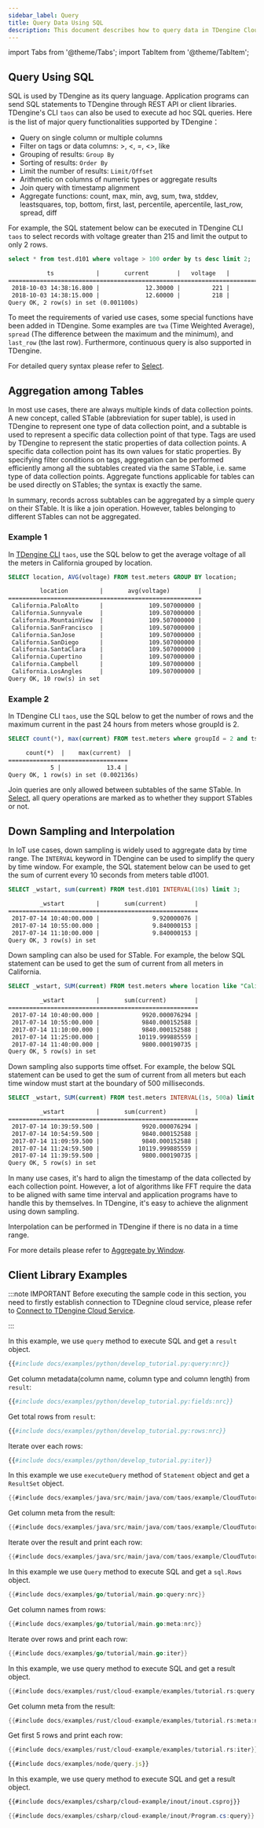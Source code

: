 ```yaml
---
sidebar_label: Query
title: Query Data Using SQL
description: This document describes how to query data in TDengine Cloud and how to perform synchronous and asynchronous queries using client libraries.
---
```


import Tabs from '@theme/Tabs';
import TabItem from '@theme/TabItem';

## Query Using SQL

SQL is used by TDengine as its query language. Application programs can send SQL statements to TDengine through REST API or client libraries. TDengine's CLI `taos` can also be used to execute ad hoc SQL queries. Here is the list of major query functionalities supported by TDengine：

- Query on single column or multiple columns
- Filter on tags or data columns: &gt;, &lt;, =, &lt;&gt;, like
- Grouping of results: `Group By`
- Sorting of results: `Order By`
- Limit the number of results: `Limit/Offset`
- Arithmetic on columns of numeric types or aggregate results
- Join query with timestamp alignment
- Aggregate functions: count, max, min, avg, sum, twa, stddev, leastsquares, top, bottom, first, last, percentile, apercentile, last_row, spread, diff

For example, the SQL statement below can be executed in TDengine CLI `taos` to select records with voltage greater than 215 and limit the output to only 2 rows.

```sql title="SQL"
select * from test.d101 where voltage > 100 order by ts desc limit 2;
```

```txt title="output"
           ts            |       current        |   voltage   |        phase         |
======================================================================================
 2018-10-03 14:38:16.800 |             12.30000 |         221 |              0.31000 |
 2018-10-03 14:38:15.000 |             12.60000 |         218 |              0.33000 |
Query OK, 2 row(s) in set (0.001100s)
```

To meet the requirements of varied use cases, some special functions have been added in TDengine. Some examples are `twa` (Time Weighted Average), `spread` (The difference between the maximum and the minimum), and `last_row` (the last row). Furthermore, continuous query is also supported in TDengine.

For detailed query syntax please refer to [Select](https://docs.tdengine.com/cloud/taos-sql/select/).

## Aggregation among Tables

In most use cases, there are always multiple kinds of data collection points. A new concept, called STable (abbreviation for super table), is used in TDengine to represent one type of data collection point, and a subtable is used to represent a specific data collection point of that type. Tags are used by TDengine to represent the static properties of data collection points. A specific data collection point has its own values for static properties. By specifying filter conditions on tags, aggregation can be performed efficiently among all the subtables created via the same STable, i.e. same type of data collection points. Aggregate functions applicable for tables can be used directly on STables; the syntax is exactly the same.

In summary, records across subtables can be aggregated by a simple query on their STable. It is like a join operation. However, tables belonging to different STables can not be aggregated.

### Example 1

In [TDengine CLI](../../tools/cli) `taos`, use the SQL below to get the average voltage of all the meters in California grouped by location.

```sql title="SQL"
SELECT location, AVG(voltage) FROM test.meters GROUP BY location;
```

```txt title="output"
         location         |       avg(voltage)        |
=======================================================
 California.PaloAlto      |             109.507000000 |
 California.Sunnyvale     |             109.507000000 |
 California.MountainView  |             109.507000000 |
 California.SanFrancisco  |             109.507000000 |
 California.SanJose       |             109.507000000 |
 California.SanDiego      |             109.507000000 |
 California.SantaClara    |             109.507000000 |
 California.Cupertino     |             109.507000000 |
 California.Campbell      |             109.507000000 |
 California.LosAngles     |             109.507000000 |
Query OK, 10 row(s) in set
```

### Example 2

In TDengine CLI `taos`, use the SQL below to get the number of rows and the maximum current in the past 24 hours from meters whose groupId is 2.

```sql title="SQL"
SELECT count(*), max(current) FROM test.meters where groupId = 2 and ts > now - 24h;
```

```txt title="output"
     count(*)  |    max(current)  |
==================================
            5 |             13.4 |
Query OK, 1 row(s) in set (0.002136s)
```

Join queries are only allowed between subtables of the same STable. In [Select](https://docs.tdengine.com/cloud/taos-sql/select/), all query operations are marked as to whether they support STables or not.

## Down Sampling and Interpolation

In IoT use cases, down sampling is widely used to aggregate data by time range. The `INTERVAL` keyword in TDengine can be used to simplify the query by time window. For example, the SQL statement below can be used to get the sum of current every 10 seconds from meters table d1001.

```sql title="SQL"
SELECT _wstart, sum(current) FROM test.d101 INTERVAL(10s) limit 3;
```

```txt title="output"
         _wstart         |       sum(current)        |
======================================================
 2017-07-14 10:40:00.000 |               9.920000076 |
 2017-07-14 10:55:00.000 |               9.840000153 |
 2017-07-14 11:10:00.000 |               9.840000153 |
Query OK, 3 row(s) in set
```

Down sampling can also be used for STable. For example, the below SQL statement can be used to get the sum of current from all meters in California.

```sql title="SQL"
SELECT _wstart, SUM(current) FROM test.meters where location like "California%" INTERVAL(1s) limit 5;
```

```txt title="output"
         _wstart         |       sum(current)        |
======================================================
 2017-07-14 10:40:00.000 |            9920.000076294 |
 2017-07-14 10:55:00.000 |            9840.000152588 |
 2017-07-14 11:10:00.000 |            9840.000152588 |
 2017-07-14 11:25:00.000 |           10119.999885559 |
 2017-07-14 11:40:00.000 |            9800.000190735 |
Query OK, 5 row(s) in set
```

Down sampling also supports time offset. For example, the below SQL statement can be used to get the sum of current from all meters but each time window must start at the boundary of 500 milliseconds.

```sql title="SQL"
SELECT _wstart, SUM(current) FROM test.meters INTERVAL(1s, 500a) limit 5;
```

```txt title="output"
         _wstart         |       sum(current)        |
======================================================
 2017-07-14 10:39:59.500 |            9920.000076294 |
 2017-07-14 10:54:59.500 |            9840.000152588 |
 2017-07-14 11:09:59.500 |            9840.000152588 |
 2017-07-14 11:24:59.500 |           10119.999885559 |
 2017-07-14 11:39:59.500 |            9800.000190735 |
Query OK, 5 row(s) in set
```

In many use cases, it's hard to align the timestamp of the data collected by each collection point. However, a lot of algorithms like FFT require the data to be aligned with same time interval and application programs have to handle this by themselves. In TDengine, it's easy to achieve the alignment using down sampling.

Interpolation can be performed in TDengine if there is no data in a time range.

For more details please refer to [Aggregate by Window](https://docs.tdengine.com/cloud/taos-sql/distinguished/).

## Client Library Examples

:::note IMPORTANT
Before executing the sample code in this section, you need to firstly establish connection to TDegnine cloud service, please refer to [Connect to TDengine Cloud Service](../../programming/connect/).

:::

<Tabs>
<TabItem value="python" label="Python">

In this example, we use `query` method to execute SQL and get a `result` object.

```python
{{#include docs/examples/python/develop_tutorial.py:query:nrc}}
```

Get column metadata(column name, column type and column length) from `result`:

```python
{{#include docs/examples/python/develop_tutorial.py:fields:nrc}}
```

Get total rows from `result`:

```python
{{#include docs/examples/python/develop_tutorial.py:rows:nrc}}
```

Iterate over each rows:

```python
{{#include docs/examples/python/develop_tutorial.py:iter}}
```

</TabItem>
<TabItem value="java" label="Java">

In this example we use `executeQuery` method of `Statement` object and get a `ResultSet` object.

```java
{{#include docs/examples/java/src/main/java/com/taos/example/CloudTutorial.java:query:nrc}}
```

Get column meta from the result:

```java
{{#include docs/examples/java/src/main/java/com/taos/example/CloudTutorial.java:meta:nrc}}
```

Iterate over the result and print each row:

```java
{{#include docs/examples/java/src/main/java/com/taos/example/CloudTutorial.java:iter}}
```

</TabItem>
<TabItem value="go" label="Go">

In this example we use `Query` method to execute SQL and get a `sql.Rows` object.

```go
{{#include docs/examples/go/tutorial/main.go:query:nrc}}
```

Get column names from rows:

```go
{{#include docs/examples/go/tutorial/main.go:meta:nrc}}
```

Iterate over rows and print each row:

```go
{{#include docs/examples/go/tutorial/main.go:iter}}
```

</TabItem>
<TabItem value="rust" label="Rust">

In this example, we use query method to execute SQL and get a result object.

```rust
{{#include docs/examples/rust/cloud-example/examples/tutorial.rs:query:nrc}}
```

Get column meta from the result:

```rust
{{#include docs/examples/rust/cloud-example/examples/tutorial.rs:meta:nrc}}
```

Get first 5 rows and print each row:

```rust
{{#include docs/examples/rust/cloud-example/examples/tutorial.rs:iter}}
```

</TabItem>
<TabItem value="node" label="Node.js">

```javascript
{{#include docs/examples/node/query.js}}
```

</TabItem>

<TabItem value="C#" label="C#">

In this example, we use query method to execute SQL and get a result object.

``` XML
{{#include docs/examples/csharp/cloud-example/inout/inout.csproj}}
```

```C#
{{#include docs/examples/csharp/cloud-example/inout/Program.cs:query}}
```

</TabItem>

</Tabs>
